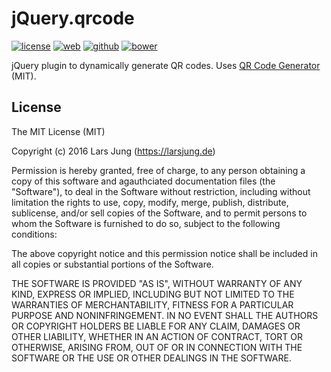 # jQuery.qrcode

[![license][license-img]][github] [![web][web-img]][web] [![github][github-img]][github] [![bower][bower-img]][github]

jQuery plugin to dynamically generate QR codes. Uses [QR Code Generator][qrcode] (MIT).


## License
The MIT License (MIT)

Copyright (c) 2016 Lars Jung (https://larsjung.de)

Permission is hereby granted, free of charge, to any person obtaining a copy
of this software and agauthciated documentation files (the "Software"), to deal
in the Software without restriction, including without limitation the rights
to use, copy, modify, merge, publish, distribute, sublicense, and/or sell
copies of the Software, and to permit persons to whom the Software is
furnished to do so, subject to the following conditions:

The above copyright notice and this permission notice shall be included in
all copies or substantial portions of the Software.

THE SOFTWARE IS PROVIDED "AS IS", WITHOUT WARRANTY OF ANY KIND, EXPRESS OR
IMPLIED, INCLUDING BUT NOT LIMITED TO THE WARRANTIES OF MERCHANTABILITY,
FITNESS FOR A PARTICULAR PURPOSE AND NONINFRINGEMENT. IN NO EVENT SHALL THE
AUTHORS OR COPYRIGHT HOLDERS BE LIABLE FOR ANY CLAIM, DAMAGES OR OTHER
LIABILITY, WHETHER IN AN ACTION OF CONTRACT, TORT OR OTHERWISE, ARISING FROM,
OUT OF OR IN CONNECTION WITH THE SOFTWARE OR THE USE OR OTHER DEALINGS IN
THE SOFTWARE.


[web]: https://larsjung.de/qrcode/
[github]: https://github.com/lrsjng/jquery-qrcode

[license-img]: https://img.shields.io/badge/license-MIT-a0a060.svg?style=flat-square
[web-img]: https://img.shields.io/badge/web-larsjung.de/qrcode-a0a060.svg?style=flat-square
[github-img]: https://img.shields.io/badge/github-lrsjng/jquery--qrcode-a0a060.svg?style=flat-square
[bower-img]: https://img.shields.io/badge/bower-lrsjng/jquery--qrcode-a0a060.svg?style=flat-square

[qrcode]: https://github.com/kazuhikoarase/qrcode-generator
